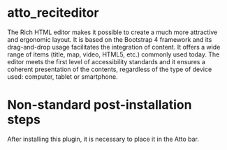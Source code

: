 # atto_reciteditor

The Rich HTML editor makes it possible to create a much more attractive and ergonomic layout. It is based on the Bootstrap 4 framework and its drag-and-drop usage facilitates the integration of content. It offers a wide range of items (title, map, video, HTML5, etc.) commonly used today. The editor meets the first level of accessibility standards and it ensures a coherent presentation of the contents, regardless of the type of device used: computer, tablet or smartphone.

# Non-standard post-installation steps
After installing this plugin, it is necessary to place it in the Atto bar.

